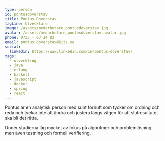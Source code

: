 ```yaml
---
type: person
id: pontusdoverstav
title: Pontus Doverstav
tagLine: Utvecklare
image: /assets/medarbetare_pontusdoverstav.jpg
avatar: /assets/medarbetare_pontusdoverstav-avatar.jpg
phone: 0733 - 03 24 83
email: pontus.doverstav@kits.se
social:
  linkedin: https://www.linkedin.com/in/pontus-doverstav/
tags:
  - utveckling
  - java
  - erlang
  - haskell
  - javascript
  - docker
  - spring
  - react
---
```


Pontus är en analytisk person med sunt förnuft som tycker om ordning och reda och tvekar inte att ändra och justera längs vägen för att slutresultatet ska bli det rätta.

Under studierna låg mycket av fokus på algoritmer och problemlösning, men även testning och formell verifiering.

